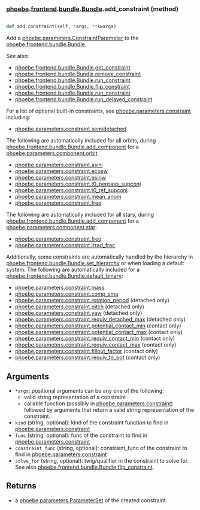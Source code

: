 ### [phoebe](phoebe.md).[frontend](phoebe.frontend.md).[bundle](phoebe.frontend.bundle.md).[Bundle](phoebe.frontend.bundle.Bundle.md).add_constraint (method)


```py

def add_constraint(self, *args, **kwargs)

```



Add a [phoebe.parameters.ConstraintParameter](phoebe.parameters.ConstraintParameter.md) to the
[phoebe.frontend.bundle.Bundle](phoebe.frontend.bundle.Bundle.md).

See also:
* [phoebe.frontend.bundle.Bundle.get_constraint](phoebe.frontend.bundle.Bundle.get_constraint.md)
* [phoebe.frontend.bundle.Bundle.remove_constraint](phoebe.frontend.bundle.Bundle.remove_constraint.md)
* [phoebe.frontend.bundle.Bundle.run_constraint](phoebe.frontend.bundle.Bundle.run_constraint.md)
* [phoebe.frontend.bundle.Bundle.flip_constraint](phoebe.frontend.bundle.Bundle.flip_constraint.md)
* [phoebe.frontend.bundle.Bundle.run_constraint](phoebe.frontend.bundle.Bundle.run_constraint.md)
* [phoebe.frontend.bundle.Bundle.run_delayed_constraint](phoebe.frontend.bundle.Bundle.run_delayed_constraint.md)

For a list of optional built-in constraints, see [phoebe.parameters.constraint](phoebe.parameters.constraint.md)
including:
* [phoebe.parameters.constraint.semidetached](phoebe.parameters.constraint.semidetached.md)

The following are automatically included for all orbits, during
[phoebe.frontend.bundle.Bundle.add_component](phoebe.frontend.bundle.Bundle.add_component.md) for a
[phoebe.parameters.component.orbit](phoebe.parameters.component.orbit.md):
* [phoebe.parameters.constraint.asini](phoebe.parameters.constraint.asini.md)
* [phoebe.parameters.constraint.ecosw](phoebe.parameters.constraint.ecosw.md)
* [phoebe.parameters.constraint.esinw](phoebe.parameters.constraint.esinw.md)
* [phoebe.parameters.constraint.t0_perpass_supconj](phoebe.parameters.constraint.t0_perpass_supconj.md)
* [phoebe.parameters.constraint.t0_ref_supconj](phoebe.parameters.constraint.t0_ref_supconj.md)
* [phoebe.parameters.constraint.mean_anom](phoebe.parameters.constraint.mean_anom.md)
* [phoebe.parameters.constraint.freq](phoebe.parameters.constraint.freq.md)

The following are automatically included for all stars, during
[phoebe.frontend.bundle.Bundle.add_component](phoebe.frontend.bundle.Bundle.add_component.md) for a
[phoebe.parameters.component.star](phoebe.parameters.component.star.md):
* [phoebe.parameters.constraint.freq](phoebe.parameters.constraint.freq.md)
* [phoebe.parameters.constraint.irrad_frac](phoebe.parameters.constraint.irrad_frac.md)

Additionally, some constraints are automatically handled by the hierarchy in
[phoebe.frontend.bundle.Bundle.set_hierarchy](phoebe.frontend.bundle.Bundle.set_hierarchy.md) or when loading a default
system.  The following are automatically included for a
[phoebe.frontend.bundle.Bundle.default_binary](phoebe.frontend.bundle.Bundle.default_binary.md):
* [phoebe.parameters.constraint.mass](phoebe.parameters.constraint.mass.md)
* [phoebe.parameters.constraint.comp_sma](phoebe.parameters.constraint.comp_sma.md)
* [phoebe.parameters.constraint.rotation_period](phoebe.parameters.constraint.rotation_period.md) (detached only)
* [phoebe.parameters.constraint.pitch](phoebe.parameters.constraint.pitch.md) (detached only)
* [phoebe.parameters.constraint.yaw](phoebe.parameters.constraint.yaw.md) (detached only)
* [phoebe.parameters.constraint.requiv_detached_max](phoebe.parameters.constraint.requiv_detached_max.md) (detached only)
* [phoebe.parameters.constraint.potential_contact_min](phoebe.parameters.constraint.potential_contact_min.md) (contact only)
* [phoebe.parameters.constraint.potential_contact_max](phoebe.parameters.constraint.potential_contact_max.md) (contact only)
* [phoebe.parameters.constraint.requiv_contact_min](phoebe.parameters.constraint.requiv_contact_min.md) (contact only)
* [phoebe.parameters.constraint.requiv_contact_max](phoebe.parameters.constraint.requiv_contact_max.md) (contact only)
* [phoebe.parameters.constraint.fillout_factor](phoebe.parameters.constraint.fillout_factor.md) (contact only)
* [phoebe.parameters.constraint.requiv_to_pot](phoebe.parameters.constraint.requiv_to_pot.md) (contact only)

Arguments
------------
* `*args`: positional arguments can be any one of the following:
    * valid string representation of a constraint
    * callable function (possibly in [phoebe.parameters.constraint](phoebe.parameters.constraint.md))
        followed by arguments that return a valid string representation
        of the constraint.
* `kind` (string, optional): kind of the constraint function to find in
    [phoebe.parameters.constraint](phoebe.parameters.constraint.md)
* `func` (string, optional): func of the constraint to find in
    [phoebe.parameters.constraint](phoebe.parameters.constraint.md)
* `constraint_func` (string, optional): constraint_func of the constraint
    to find in [phoebe.parameters.constraint](phoebe.parameters.constraint.md)
* `solve_for` (string, optional): twig/qualifier in the constraint to solve
    for.  See also [phoebe.frontend.bundle.Bundle.flip_constraint](phoebe.frontend.bundle.Bundle.flip_constraint.md).

Returns
---------
* a [phoebe.parameters.ParameterSet](phoebe.parameters.ParameterSet.md) of the created constraint.

